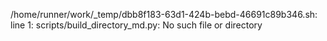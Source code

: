 /home/runner/work/_temp/dbb8f183-63d1-424b-bebd-46691c89b346.sh: line 1: scripts/build_directory_md.py: No such file or directory
